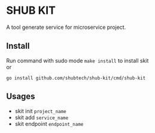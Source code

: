 # SHUB KIT
A tool generate service for microservice project.

## Install
Run command with sudo mode `make install` to install skit
<br>or<br>
```shell
go install github.com/shubtech/shub-kit/cmd/shub-kit
```

## Usages
* skit init `project_name`
* skit add `service_name`
* skit endpoint `endpoint_name` 